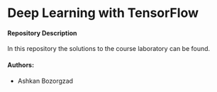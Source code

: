 # Deep Learning with TensorFlow

#### Repository Description
In this repository the solutions to the course laboratory can be found.

####  Authors:
+ Ashkan Bozorgzad
